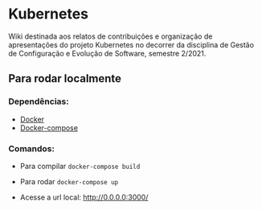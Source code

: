 # Kubernetes

Wiki destinada aos relatos de contribuições e organização de apresentações do projeto Kubernetes no decorrer da disciplina de Gestão de Configuração e Evolução de Software, semestre 2/2021.

## Para rodar localmente
### Dependências: 
* [Docker](https://docs.docker.com/get-docker/) 
* [Docker-compose](https://docs.docker.com/compose/install/) 

### Comandos: 
* Para compilar 
``docker-compose build``

* Para rodar
``docker-compose up``

* Acesse a url local:
http://0.0.0.0:3000/

